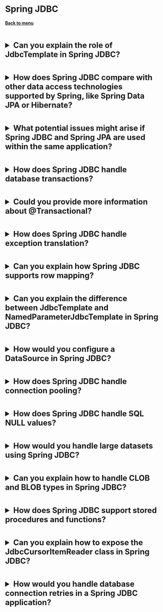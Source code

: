 <h1>Spring JDBC</h1> 
<h4> 

[Back to menu](../Menu.md)

</h4>

[//]: # (Can you explain the role of JdbcTemplate in Spring JDBC?)
<br>
<details>
    <summary style="font-size: 25px;">
        <b>
            Can you explain the role of JdbcTemplate in Spring JDBC?
        </b>
    </summary>
<br>

It provides a simplified approach to handle
the complexities associated with standard JDBC
such as establishing database connections, handling exceptions,
processing result sets, and managing database resources.

- **Connection Management:** JdbcTemplate automates database connection,
  preparing statements, and handling transactions
- **Exception Handling:** translates standard SQLExceptions to
  Spring's DataAccessException hierarchy exceptions
- **Query Execution and Result Set:**  provides convenient methods
  to execute SQL queries, updates, and stored procedures.
- **Resource Management:** JdbcTemplate automatically closes the resources
  (like ResultSet, PreparedStatement, and Connection)

Common use cases:

* Executing SQL Queries // SQL Statements // Procedures
* Query For Map

</details>

[//]: # (How does Spring JDBC compare with other data access technologies 
        supported by Spring, like Spring Data JPA or Hibernate?)
<br>
<details>
    <summary style="font-size: 25px;">
        <b>
            How does Spring JDBC compare with other data access technologies 
            supported by Spring, like Spring Data JPA or Hibernate?
        </b>
    </summary>
<br>

1. Spring JDBC: This is a low-level data access technology
   that provides a simplified approach to the standard JDBC.

2. Hibernate offers comprehensive
   ORM features and abstractions for complex models

3. Spring Data JPA feeds into the Spring ecosystem much better
   but can be excessive for simple applications.

</details>

[//]: # (What potential issues might arise if Spring JDBC and Spring JPA 
        are used within the same application?)
<br>
<details>
    <summary style="font-size: 25px;">
        <b>
            What potential issues might arise if Spring JDBC and Spring JPA 
            are used within the same application?
        </b>
    </summary>
<br>

1. Transaction Management: Both JPA and JDBC have their own methods
   for managing transactions.
   If you are not careful, this could lead to conflicts
   and inconsistencies within the application,
   especially if both technologies are used within the same transaction.

2. Complexity: Using two different data access technologies
   within the same application adds unnecessary complexity to your code.
   This could make the application more difficult to maintain and debug.

3. Performance: JPA caches entities at the first level
   (the Persistence Context) and possibly at a second level (the L2 cache) as well.
   If you update the database directly with JDBC and bypass these caches,
   your JPA access might work on stale or invalidated data
   which could result in unpredictable behavior and bugs.

4. Consistency in Codebase: Mixing two data access technologies
   can lead to a lack of consistency across your codebase.
   This could create misunderstandings among developers and lead to potential bugs.

5. Error Handling: JPA and JDBC handle exceptions differently.
   Without proper planning, using both can make error
   handling more complex and less predictable.

</details>

[//]: # (How does Spring JDBC handle database transactions?)
<br>
<details>
    <summary style="font-size: 25px;">
        <b>
            How does Spring JDBC handle database transactions?
        </b>
    </summary>
<br>

- **Programmatically:**
  You can use PlatformTransactionManager directly to control transactions
  programmatically, using the PlatformTransactionManager’s
  getTransaction(), commit(), and rollback() methods.

- **Declarative:**
  You use @Transactional annotation to specify the transaction behavior
  on a method, and Spring AOP takes care of wrapping the method
  with transaction control code.
    - more preferable because of the creation of clean core

</details>

[//]: # (Could you provide more information about @Transactional?)
<br>
<details>
    <summary style="font-size: 25px;">
        <b>
            Could you provide more information about @Transactional?
        </b>
    </summary>
<br>

When a method annotated with @Transactional is triggered,
Spring ensures it will be run within a transaction.

- **Propagation:** defines how transactions relate to each other
    - REQUIRED (if a current transaction exists, then it will be used,
      else a new transaction is started)
    - REQUIRES_NEW (a new transaction is always started)
    - SUPPORTS (reuse current transaction if exists,
      else execute non-transactional).
- Isolation
- Timeout
- Rollback Rules: by default roll back on runtime exceptions.
  However, you can customize the rollback rules by defining
  which exceptions would cause a rollback (rollbackFor)
  and which exceptions would not (noRollbackFor)
- Read-Only Flag: For transactions that only read data

</details>

[//]: # (How does Spring JDBC handle exception translation?)
<br>
<details>
    <summary style="font-size: 25px;">
        <b>
            How does Spring JDBC handle exception translation?
        </b>
    </summary>
<br>

Spring JDBC translates standard SQLExceptions into a hierarchy of meaningful,
unchecked DataAccessExceptions by using the interfaces,
providing a consistent, easy-to-use approach to handling SQL exceptions.

**SQLStateSQLExceptionTranslator:** This implementation uses the SQLState code
returned by the database to determine what Spring DataAccessException
subclass to throw.

**SQLErrorCodeSQLExceptionTranslator:** This implementation uses
the vendor-specific error code returned by the database,
plus the SQLState code, to determine the DataAccessException.
SQLErrorCodes are specified in xml files which can be customized
for different databases.

</details>

[//]: # (Can you explain how Spring JDBC supports row mapping?)
<br>
<details>
    <summary style="font-size: 25px;">
        <b>
            Can you explain how Spring JDBC supports row mapping?
        </b>
    </summary>
<br>

Spring JDBC supports row mapping through the RowMapper interface,
which includes the mapRow() method to map a ResultSet row into an object.

Additionally, Spring provides BeanPropertyRowMapper,
a convenient implementation of RowMapper
when column names match target object field names.

</details>

[//]: # (Can you explain the difference between 
        JdbcTemplate and NamedParameterJdbcTemplate in Spring JDBC?)
<br>
<details>
    <summary style="font-size: 25px;">
        <b>
            Can you explain the difference between 
            JdbcTemplate and NamedParameterJdbcTemplate in Spring JDBC?
        </b>
    </summary>
<br>

JdbcTemplate and NamedParameterJdbcTemplate
are both key classes in Spring JDBC
and provide different ways of passing parameters to SQL queries:

1. JdbcTemplate: This is the classic Spring JDBC approach
   for interacting with a relational database.
   Parameters in a query are provided as placeholders using '?'
   sign and are passed as arguments in an array to the query methods.

```java
String sql = "SELECT * FROM users WHERE id = ?";
User user = jdbcTemplate.queryForObject
                            (sql, new Object[]{id}, new UserRowMapper());
```

While this approach works perfectly fine for small numbers of parameters,
it can get complex and prone to errors
if there are many parameters due to the possibility of order mix-up.

2. NamedParameterJdbcTemplate: This is an extension of JdbcTemplate
   that supports named parameters instead of the traditional placeholder ('?').
   This approach improves code readability and maintainability,
   especially when there are many query parameters.

It uses a `SqlParameterSource`
(such as `MapSqlParameterSource` or `BeanPropertySqlParameterSource`)
or a simple Java `Map` to provide the named parameters.

```
String sql = "SELECT * FROM users WHERE id = :id";
MapSqlParameterSource params = new MapSqlParameterSource();
params.addValue("id", id);
User user = namedParameterJdbcTemplate.queryForObject(sql, params, 
    new UserRowMapper());
```

</details>

[//]: # (How would you configure a DataSource in Spring JDBC?)
<br>
<details>
    <summary style="font-size: 25px;">
        <b>
            How would you configure a DataSource in Spring JDBC?
        </b>
    </summary>
<br>

1. Java-Based Configuration:

In this method, you create a configuration class annotated
with `@Configuration`.
Inside, you declare a `@Bean` method that returns a `DataSource`.

```java

@Configuration
public class DataSourceConfig {

    @Bean
    public DataSource dataSource() {
        HikariConfig hikariConfig = new HikariConfig();
        hikariConfig.setDriverClassName("com.mysql.cj.jdbc.Driver");
        hikariConfig.setJdbcUrl("jdbc:mysql://localhost:3306/mydb");
        hikariConfig.setUsername("username");
        hikariConfig.setPassword("password");

        return new HikariDataSource(hikariConfig);
    }
}
```

2. XML-Based Configuration:

You can also configure a `DataSource` using an XML file.
Here's an example of XML configuration file
using DBCP (Database Connection Pool) for pooling:

```xml

<bean id="dataSource" class="org.apache.commons.dbcp.BasicDataSource">
    <property name="driverClassName" value="com.mysql.cj.jdbc.Driver"/>
    <property name="url" value="jdbc:mysql://localhost:3306/mydb"/>
    <property name="username" value="username"/>
    <property name="password" value="password"/>
</bean>
```

</details>

[//]: # (How does Spring JDBC handle connection pooling?)
<br>
<details>
    <summary style="font-size: 25px;">
        <b>
            How does Spring JDBC handle connection pooling?
        </b>
    </summary>
<br>

Spring JDBC handles connection pooling indirectly via a DataSource object,
which can be configured to use a specific connection pool implementation
such as HikariCP, Apache DBCP, or C3P0.

</details>

[//]: # (How does Spring JDBC handle SQL NULL values?)
<br>
<details>
    <summary style="font-size: 25px;">
        <b>
            How does Spring JDBC handle SQL NULL values?
        </b>
    </summary>
<br>

By default if ResultSet handles primitive param null it will return
default value like 0 for int

For Objects ResultSet will return Null value

</details>

[//]: # (How would you handle large datasets using Spring JDBC?)
<br>
<details>
    <summary style="font-size: 25px;">
        <b>
            How would you handle large datasets using Spring JDBC?
        </b>
    </summary>
<br>

If we need to get data:

1. PagingAndSortingRepository interface: Instead of retrieving all data at once,
   fetch it in smaller chunks
2. Control Fetch Size of a result set
3. Use Appropriate SQL not to get unnecessary data
4. Batch Processing: allows executing a group of SQL queries as a single
   (improving performance for large-scale operations)

If we don't want to store all data in memory

1. ResultSet Streaming: ResultSetExtractor and stream instead of holding.
   (but other operations with this connection will be closed)

</details>

[//]: # (Can you explain how to handle CLOB and BLOB types in Spring JDBC?)
<br>
<details>
    <summary style="font-size: 25px;">
        <b>
            Can you explain how to handle CLOB and BLOB types in Spring JDBC?
        </b>
    </summary>
<br>

The LobHandler interface in Spring JDBC is used
to handle LOB (Large Object) fields in databases
such as CLOB and BLOB
data types, simplifying their handling in a database-neutral manner.

Spring JDBC provides methods to handle CLOB (Character Large Object)
and BLOB (Binary Large Object) types independently of the underlying database

```
String sql = "SELECT clob_column, blob_column FROM my_table WHERE id = ?";

jdbcTemplate.query(sql, new Object[]{id}, new ResultSetExtractor<Void>() {

    public Void extractData(ResultSet rs) throws SQLException, DataAccessException {
        if (rs.next()) {
            LobHandler lobHandler = new DefaultLobHandler();

            // Handling CLOB
            String clobData = lobHandler.getClobAsString(rs, "clob_column");

            // Handling BLOB
            byte[] blobData = lobHandler.getBlobAsBytes(rs, "blob_column");
        }
        return null;
    }
});
```

</details>

[//]: # (How does Spring JDBC support stored procedures and functions?)
<br>
<details>
    <summary style="font-size: 25px;">
        <b>
            How does Spring JDBC support stored procedures and functions?
        </b>
    </summary>
<br>

Spring JDBC supports the calling of stored procedures
and functions using the SimpleJdbcCall and StoredProcedure classes.
These provide a simple and more rigid approach, respectively,
allowing developers to choose the right approach to cover their needs.

1. SimpleJdbcCall: This is often the preferred approach due to its simplicity.
2. Extends StoredProcedure: more execution control

</details>

[//]: # (Can you explain how to expose 
        the JdbcCursorItemReader class in Spring JDBC?)
<br>
<details>
    <summary style="font-size: 25px;">
        <b>
            Can you explain how to expose 
            the JdbcCursorItemReader class in Spring JDBC?
        </b>
    </summary>
<br>

JdbcCursorItemReader is an ItemReader provided
in Spring Batch for reading database records
incrementally through a cursor.
It can efficiently handle large datasets
without the risk of running out of memory.

</details>

[//]: # (How would you handle database connection 
        retries in a Spring JDBC application?)
<br>
<details>
    <summary style="font-size: 25px;">
        <b>
            How would you handle database connection
            retries in a Spring JDBC application?
        </b>
    </summary>
<br>

* **DataSource Connection Pool:** DataSource can be configured
* **Manual Retries:**
* **Spring Retry:** exponential backoff (doWithRetry method),
  consider using Spring Retry.

</details>
